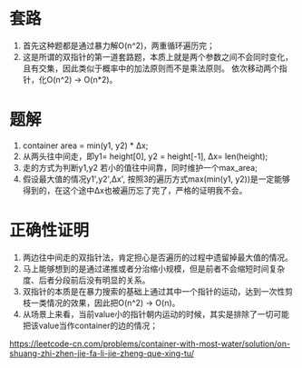 # 套路
1. 首先这种题都是通过暴力解O(n^2)，两重循环遍历完；
2. 这是所谓的双指针的第一道套路题，本质上就是两个参数之间不会同时变化，且有交集，因此类似于概率中的加法原则而不是乘法原则。
依次移动两个指针，化O(n^2) -> O(n*2)。
# 题解
1. container area = min(y1, y2) * ∆x;
2. 从两头往中间走，即y1= height[0], y2 = height[-1], ∆x= len(height);
3. 走的方式为判断y1,y2 若小的值往中间靠，同时维护一个max_area;
4. 假设最大值的情况y1',y2',∆x', 按照3的遍历方式max(min(y1, y2))是一定能够得到的，在这个途中∆x也被遍历忘了完了，严格的证明我不会。

# 正确性证明
1. 两边往中间走的双指针法，肯定担心是否遍历的过程中遗留掉最大值的情况。
2. 马上能够想到的是通过递推或者分治缩小规模，但是前者不会缩短时间复杂度、后者分段前后没有明显的关系。
3. 双指针的本质是在暴力搜索的基础上通过其中一个指针的运动，达到一次性剪枝一类情况的效果，因此把O(n^2) -> O(n)。
4. 从场景上来看，当前value小的指针朝内运动的时候，其实是排除了一切可能把该value当作container的边的情况；

https://leetcode-cn.com/problems/container-with-most-water/solution/on-shuang-zhi-zhen-jie-fa-li-jie-zheng-que-xing-tu/